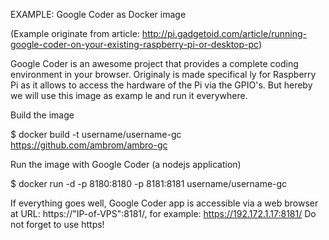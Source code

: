  

EXAMPLE: Google Coder as Docker image

(Example originate from article: http://pi.gadgetoid.com/article/running-google-coder-on-your-existing-raspberry-pi-or-desktop-pc)

Google Coder is an awesome project that provides a complete coding environment in your browser. Originaly is made specifical
ly for Raspberry Pi as it allows to access the hardware of the Pi via the GPIO's. But hereby we will use this image as examp
le and run it everywhere.

Build the image

$ docker build -t username/username-gc https://github.com/ambrom/ambro-gc

Run the image with Google Coder (a nodejs application)

$ docker run -d -p 8180:8180 -p 8181:8181 username/username-gc

If everything goes well, Google Coder app is accessible  via a web browser at URL: https://"IP-of-VPS":8181/, for example: https://192.172.1.17:8181/ Do not forget to use https!
